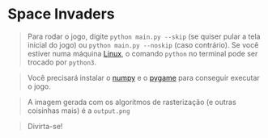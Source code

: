 # Space Invaders

> Para rodar o jogo, digite `python main.py --skip` (se quiser pular a tela inicial do jogo) ou `python main.py --noskip` (caso contrário). Se você estiver numa máquina [Linux](https://en.wikipedia.org/wiki/Linux), o comando `python` no terminal pode ser trocado por `python3`.

> Você precisará instalar o [numpy](https://numpy.org/install/#python-and-numpy-installation-guide) e o [pygame](https://www.pygame.org/wiki/GettingStarted#pygame-installation) para conseguir executar o jogo.

> A imagem gerada com os algoritmos de rasterização (e outras coisinhas mais) é a `output.png`

> Divirta-se!